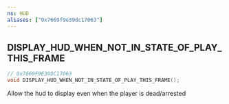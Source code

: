 ```yaml
---
ns: HUD
aliases: ["0x7669f9e39dc17063"]
---
```

## DISPLAY_HUD_WHEN_NOT_IN_STATE_OF_PLAY_THIS_FRAME

```c
// 0x7669F9E39DC17063
void DISPLAY_HUD_WHEN_NOT_IN_STATE_OF_PLAY_THIS_FRAME();
```

Allow the hud to display even when the player is dead/arrested

